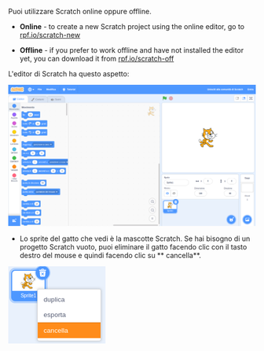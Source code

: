 Puoi utilizzare Scratch online oppure offline.

+ **Online** - to create a new Scratch project using the online editor, go to <a href="https://rpf.io/scratch-new" target="_blank">rpf.io/scratch-new</a>

+ **Offline** - if you prefer to work offline and have not installed the editor yet, you can download it from <a href="https://rpf.io/scratch-off" target="_blank">rpf.io/scratch-off</a>

L'editor di Scratch ha questo aspetto:

![screenshot](images/scratch-editor.png)

+ Lo sprite del gatto che vedi è la mascotte Scratch. Se hai bisogno di un progetto Scratch vuoto, puoi eliminare il gatto facendo clic con il tasto destro del mouse e quindi facendo clic su ** cancella**.

![schermata](images/delete.png)